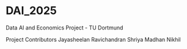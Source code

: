 # DAI_2025
Data AI and Economics Project - TU Dortmund


Project Contributors
Jayasheelan Ravichandran
Shriya Madhan
Nikhil
